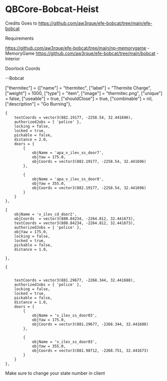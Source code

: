 # QBCore-Bobcat-Heist

Credits Goes to https://github.com/aw3rque/efe-bobcat/tree/main/efe-bobcat

Requirements

https://github.com/aw3rque/efe-bobcat/tree/main/np-memorygame - MemoryGame
https://github.com/aw3rque/efe-bobcat/tree/main/bobcat - Interior

Doorlock Coords











 --Bobcat
 

["thermitec"] 				 	 = {["name"] = "thermitec",				    	["label"] = "Thermite Charge",			["weight"] = 1000,		["type"] = "item",		["image"] = "thermitec.png",		    ["unique"] = false,		["useable"] = true,		["shouldClose"] = true,	   ["combinable"] = nil,   ["description"] = "Go Burning"},



	{
		textCoords = vector3(882.19177, -2258.54, 32.441696),
		authorizedJobs = { 'police' },
		locking = false,
		locked = true,
		pickable = false,
		distance = 2.0,
		doors = {
			{
				objName = 'apa_v_ilev_ss_door7',
				objYaw = 175.0,
				objCoords = vector3(882.19177, -2258.54, 32.441696)    
			},

			{
				objName = 'apa_v_ilev_ss_door8',
				objYaw = 355.0,
				objCoords = vector3(882.19177, -2258.54, 32.441696) 		
			}
		}
	},

	{
		objName = 'v_ilev_cd_door2',
		objCoords  = vector3(880.84234, -2264.812, 32.441673),			
		textCoords = vector3(880.84234, -2264.812, 32.441673),
		authorizedJobs = { 'police' },
		objYaw = 175.0,
		locking = false,
		locked = true,
		pickable = false,
		distance = 1.0,

	},

	{


		textCoords = vector3(881.29677, -2268.344, 32.441688),
		authorizedJobs = { 'police' },
		locking = false,
		locked = true,
		pickable = false,
		distance = 1.0,
		doors = {
			{
				objName = 'v_ilev_ss_door03',
				objYaw = 175.0,
				objCoords = vector3(881.29677, -2268.344, 32.441688)    
			},

			{
				objName = 'v_ilev_ss_door03',
				objYaw = 355.0,
				objCoords = vector3(881.98712, -2268.751, 32.441673)		
			}
		}
	},


Make sure to change your state number in client  
